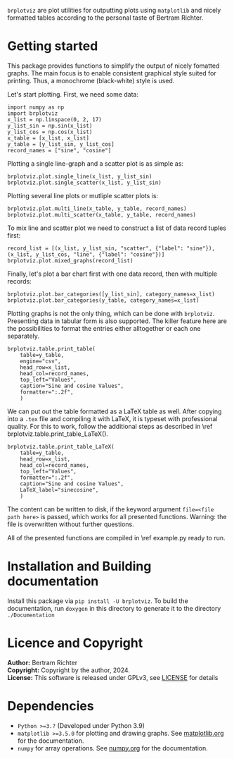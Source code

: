 `brplotviz` are plot utilities for outputting plots using `matplotlib` and nicely formatted tables according to the personal taste of Bertram Richter.

# Getting started
This package provides functions to simplify the output of nicely fomatted graphs.
The main focus is to enable consistent graphical style suited for printing.
Thus, a monochrome (black-white) style is used.

Let's start plotting.
First, we need some data:

```
import numpy as np
import brplotviz
x_list = np.linspace(0, 2, 17)
y_list_sin = np.sin(x_list)
y_list_cos = np.cos(x_list)
x_table = [x_list, x_list]
y_table = [y_list_sin, y_list_cos]
record_names = ["sine", "cosine"]
```

Plotting a single line-graph and a scatter plot is as simple as:

```
brplotviz.plot.single_line(x_list, y_list_sin)
brplotviz.plot.single_scatter(x_list, y_list_sin)
```

Plotting several line plots or mutliple scatter plots is:

```
brplotviz.plot.multi_line(x_table, y_table, record_names)
brplotviz.plot.multi_scatter(x_table, y_table, record_names)

```

To mix line and scatter plot we need to construct a list of data record tuples first:

```
record_list = [(x_list, y_list_sin, "scatter", {"label": "sine"}), (x_list, y_list_cos, "line", {"label": "cosine"})]
brplotviz.plot.mixed_graphs(record_list)
```

Finally, let's plot a bar chart first with one data record, then with multiple records:

```
brplotviz.plot.bar_categories([y_list_sin], category_names=x_list)
brplotviz.plot.bar_categories(y_table, category_names=x_list)
```

Plotting graphs is not the only thing, which can be done with `brplotviz`.
Presenting data in tabular form is also supported.
The killer feature here are the possibilities to format the entries either alltogether or each one separately.

```
brplotviz.table.print_table(
	table=y_table,
	engine="csv",
	head_row=x_list,
	head_col=record_names,
	top_left="Values",
	caption="Sine and cosine Values",
	formatter=":.2f",
	)
```

We can put out the table formatted as a LaTeX table as well.
After copying into a `.tex` file and compiling it with LaTeX, it is typeset with professional quality.
For this to work, follow the additional steps as described in \ref brplotviz.table.print_table_LaTeX().

```
brplotviz.table.print_table_LaTeX(
	table=y_table,
	head_row=x_list,
	head_col=record_names,
	top_left="Values",
	formatter=":.2f",
	caption="Sine and cosine Values",
	LaTeX_label="sinecosine",
	)
```

The content can be written to disk, if the keyword argument `file=<file path here>` is passed, which works for all presented functions.
Warning: the file is overwritten without further questions.

All of the presented functions are compiled in \ref example.py ready to run.

# Installation and Building documentation
Install this package via `pip install -U brplotviz`.
To build the documentation, run `doxygen` in this directory to generate it to the directory `./Documentation`

# Licence and Copyright
**Author:** Bertram Richter  
**Copyright:** Copyright by the author, 2024.  
**License:** This software is released under GPLv3, see [LICENSE](./LICENSE) for details

# Dependencies
- `Python >=3.?` (Developed under Python 3.9)
- `matplotlib >=3.5.0` for plotting and drawing graphs. See [matplotlib.org](https://matplotlib.org) for the documentation.
- `numpy` for array operations. See [numpy.org](https://numpy.org) for the documentation.
